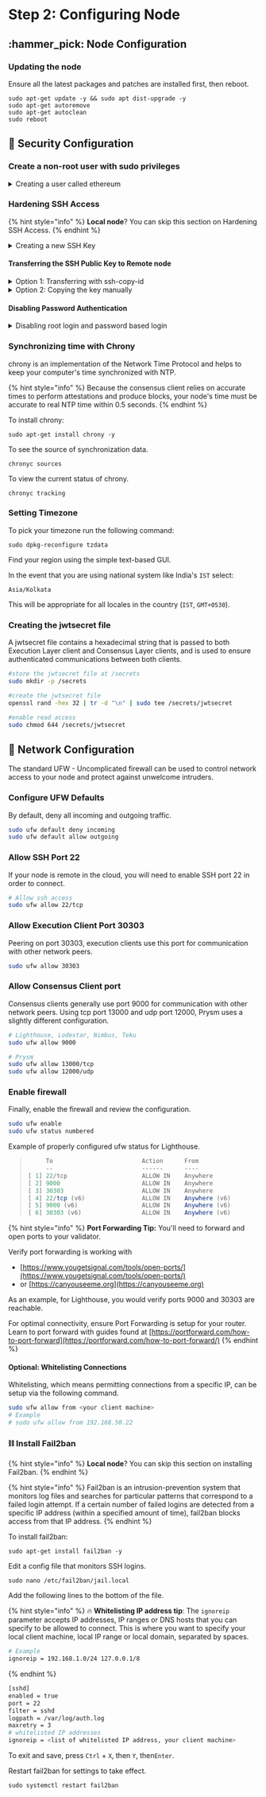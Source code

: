 # Step 2: Configuring Node

## :hammer\_pick: Node Configuration

### Updating the node

Ensure all the latest packages and patches are installed first, then reboot.

```
sudo apt-get update -y && sudo apt dist-upgrade -y
sudo apt-get autoremove
sudo apt-get autoclean
sudo reboot
```

## :key: Security Configuration

### Create a non-root user with sudo privileges

<details>

<summary>Creating a user called ethereum</summary>

**Using Ubuntu Server**: Begin by connecting with your SSH client.

```bash
ssh username@staking.node.ip.address
```

**Using Ubuntu Desktop**: You're likely infront of your **local** node. Simply open a terminal window from anywhere by typing Ctrl+Alt+T.

Create a new user called `ethereum`

```bash
sudo useradd -m -s /bin/bash ethereum
```

Set the password for ethereum user

```bash
sudo passwd ethereum
```

Add ethereum to the sudo group

```bash
sudo usermod -aG sudo ethereum
```

</details>

### Hardening SSH Access

{% hint style="info" %}
**Local node**? You can skip this section on Hardening SSH Access.
{% endhint %}

<details>

<summary>Creating a new SSH Key</summary>

Create a new SSH key pair on **your client machine (i.e. local laptop)**. Run this on **your client machine,** not remote node.  Update the comment with your email or a comment.

```
ssh-keygen -t ed25519 -C "name@email.com"
```

You'll see this next:

```
Generating public/private ed25519 key pair.
Enter file in which to save the key (/home/<myUserName>/.ssh/id_ed25519):
```

Here you're asked to type a file name in which to save the SSH private key. If you press enter, you can use the default file name `id_ed25519`

Next, you're prompted to enter a passphrase.

```
Enter passphrase (empty for no passphrase):
```

:information\_source: A **passphrase** adds an extra layer of protection to your SSH private key. Everytime you connect via SSH to your remote node, enter this passphrase to unlock your SSH private key.&#x20;

:fire: Passphrase is highly recommended! Do not leave this empty for no passphrase.

:bulb:Do not forget or lose your passphrase. Save this to a password manager.

**Location**: Your SSH key pair is stored in your home directory under `~/.ssh`

**File name:** If your default keyname is`id_ed25519`, then&#x20;

* your **private SSH key** is `id_ed25519`
* your **public SSH key** is `id_ed25519.pub`

:fire: **IMPORTANT:** Make multiple backup copies of your **private SSH key file** to external storage, such as a USB backup key, for recovery purposes. Also backup your **passphrase**!

Verify the contents of your private SSH key file before moving on.&#x20;

```
cat ~/.ssh/id_ed25519
```

It should look similar to this example.

```
-----BEGIN OPENSSH PRIVATE KEY-----
b3BlbnNzaC1rZXktdjEAAAAABG5vbmUAAAAEbm9uZQAAAAAAAAABAAAAMwAAAAtzc2gtZW
QyNTUxOQAAACBAblzWLb7/0o62FZf9YjLPCV4qFhbqiSH3TBvZXBiYNgAAAJCWunkulrp5
LgAAAAtzc2gtZWQyNTUxOQAAACBAblzWLb7/0o62FZf9YjLPCV4qFhbqiSH3TBvZXBiYNg
AAAEAxT+yCmifGWgbFnkauf0HyOAJANhYY5EElEX8fI+M4B0BuXNYtvv/SjrYVl/1iMs8J
XioWFuqJIfdMG9lcGJg2AAAACWV0aDJAZXRoMgECAwQ=
-----END OPENSSH PRIVATE KEY-----
```

</details>

#### Transferring the SSH Public Key to Remote node

<details>

<summary>Option 1: Transferring with ssh-copy-id</summary>

Works with Linux or MacOS. Use option 2 for Windows.

```bash
ssh-copy-id -i ~/.ssh/id_ed25519 myUserName@staking.node.ip.address
```

</details>

<details>

<summary>Option 2: Copying the key manually</summary>

First, begin by obtaining your SSH Public key.

For Linux/Mac,

```
cat ~/.ssh/id_ed25519.pub
```

For Windows,

Open a command prompt (Windows Key + R, then `cmd`, finally press enter).

```
type %USERPROFILE%\.ssh\id_ed25519.pub
```

The output will look similar to the following:

```
ssh-ed25519 AAAAC3NzaC1lZDI1NTE5AAAAIAoc78lv+XDh2znunKXUF/9zBNJrM4Nh67yut9RN14SX name@email.com
```

Copy into your clipboard this output, also known as your public SSH key.

&#x20;On your **remote node**, run the following:

```
mkdir -p ~/.ssh
nano ~/.ssh/authorized_keys
```

First, a directory called **.ssh** is created, then `Nano` is a text editor for editing a special file called **authorized\_keys**

With nano opening the authorized\_keys file, right-click your mouse to paste your public SSH key into this file.

To exit and save, press `Ctrl` + `X`, then `Y`, then`Enter`.

Verify your public SSH key was properly pasted into the file.

```
cat ~/.ssh/authorized_keys
```

</details>

#### Disabling Password Authentication

<details>

<summary>Disabling root login and password based login</summary>

:information\_source: With SSH key authentication enabled, there's still the possibility to connect to your remote node with login and password, a much less secure and brute force-able attack vector.

Login via ssh with your new ethereum user

```
ssh ethereum@staking.node.ip.address
```

Edit the ssh configuration file

```
sudo nano /etc/ssh/sshd_config
```

Locate **PubkeyAuthentication** and update to yes. Delete the # in front.

```
PubkeyAuthentication yes
```

Locate **PasswordAuthentication** and update to no. Delete the # in front.

```
PasswordAuthentication no
```

Locate **PermitRootLogin** and update to prohibit-password. Delete the # in front.

```
PermitRootLogin prohibit-password
```

Locate **PermitEmptyPasswords** and update to no. Delete the # in front.

```
PermitEmptyPassword no
```

To exit and save, press `Ctrl` + `X`, then `Y`, then`Enter`.

Validate the syntax of your new SSH configuration.

```
sudo sshd -t
```

If no errors with the syntax validation, restart the SSH process.

```
sudo systemctl restart sshd
```

Verify the login still works.

```
ssh ethereum@staking.node.ip.address
```

**Optional**: Make logging in easier by updating your local ssh config.

To simplify the ssh command needed to log in to your server, consider updating your local `$HOME/myUserName/.ssh/config` file:

```bash
Host ethereum-server
  User ethereum
  HostName <staking.node.ip.address>
  Port 22
```

This will allow you to log in with `ssh ethereum-server` rather than needing to pass through all ssh parameters explicitly.

</details>

### Synchronizing time with Chrony

chrony is an implementation of the Network Time Protocol and helps to keep your computer's time synchronized with NTP.

{% hint style="info" %}
Because the consensus client relies on accurate times to perform attestations and produce blocks, your node's time must be accurate to real NTP time within 0.5 seconds.
{% endhint %}

To install chrony:

```
sudo apt-get install chrony -y
```

To see the source of synchronization data.

```
chronyc sources
```

To view the current status of chrony.

```
chronyc tracking
```

### Setting Timezone

To pick your timezone run the following command:

```
sudo dpkg-reconfigure tzdata
```

Find your region using the simple text-based GUI.

In the event that you are using national system like India's `IST` select:

```
Asia/Kolkata
```

This will be appropriate for all locales in the country (`IST`, `GMT+0530`).

### Creating the jwtsecret file

A jwtsecret file contains a hexadecimal string that is passed to both Execution Layer client and Consensus Layer clients, and is used to ensure authenticated communications between both clients.

```bash
#store the jwtsecret file at /secrets
sudo mkdir -p /secrets

#create the jwtsecret file
openssl rand -hex 32 | tr -d "\n" | sudo tee /secrets/jwtsecret

#enable read access
sudo chmod 644 /secrets/jwtsecret
```

## :link: Network Configuration

The standard UFW - Uncomplicated firewall can be used to control network access to your node and protect against unwelcome intruders.

### Configure UFW Defaults

By default, deny all incoming and outgoing traffic.

```bash
sudo ufw default deny incoming
sudo ufw default allow outgoing
```

### Allow SSH Port 22

If your node is remote in the cloud, you will need to enable SSH port 22 in order to connect.

```bash
# Allow ssh access
sudo ufw allow 22/tcp
```

### Allow Execution Client Port 30303

Peering on port 30303, execution clients use this port for communication with other network peers.

```bash
sudo ufw allow 30303
```

### Allow Consensus Client port

Consensus clients generally use port 9000 for communication with other network peers. Using tcp port 13000 and udp port 12000, Prysm uses a slightly different configuration.

```bash
# Lighthouse, Lodestar, Nimbus, Teku
sudo ufw allow 9000

# Prysm
sudo ufw allow 13000/tcp
sudo ufw allow 12000/udp
```

### Enable firewall

Finally, enable the firewall and review the configuration.

```bash
sudo ufw enable
sudo ufw status numbered 
```

Example of properly configured ufw status for Lighthouse.

> ```csharp
>      To                         Action      From
>      --                         ------      ----
> [ 1] 22/tcp                     ALLOW IN    Anywhere
> [ 2] 9000                       ALLOW IN    Anywhere
> [ 3] 30303                      ALLOW IN    Anywhere
> [ 4] 22/tcp (v6)                ALLOW IN    Anywhere (v6)
> [ 5] 9000 (v6)                  ALLOW IN    Anywhere (v6)
> [ 6] 30303 (v6)                 ALLOW IN    Anywhere (v6)
> ```

{% hint style="info" %}
**Port Forwarding Tip:** You'll need to forward and open ports to your validator.



Verify port forwarding is working with

* [https://www.yougetsignal.com/tools/open-ports/](https://www.yougetsignal.com/tools/open-ports/)
* or [https://canyouseeme.org](https://canyouseeme.org)

As an example, for Lighthouse, you would verify ports 9000 and 30303 are reachable.



For optimal connectivity, ensure Port Forwarding is setup for your router. Learn to port forward with guides found at [https://portforward.com/how-to-port-forward](https://portforward.com/how-to-port-forward/)
{% endhint %}

#### Optional: Whitelisting Connections

Whitelisting, which means permitting connections from a specific IP, can be setup via the following command.

```bash
sudo ufw allow from <your client machine>
# Example
# sudo ufw allow from 192.168.50.22
```

### :chains: **Install Fail2ban**

{% hint style="info" %}
**Local node**? You can skip this section on installing Fail2ban.
{% endhint %}

{% hint style="info" %}
Fail2ban is an intrusion-prevention system that monitors log files and searches for particular patterns that correspond to a failed login attempt. If a certain number of failed logins are detected from a specific IP address (within a specified amount of time), fail2ban blocks access from that IP address.
{% endhint %}

To install fail2ban:

```
sudo apt-get install fail2ban -y
```

Edit a config file that monitors SSH logins.

```
sudo nano /etc/fail2ban/jail.local
```

Add the following lines to the bottom of the file.

{% hint style="info" %}
:fire: **Whitelisting IP address tip**: The `ignoreip` parameter accepts IP addresses, IP ranges or DNS hosts that you can specify to be allowed to connect. This is where you want to specify your local client machine, local IP range or local domain, separated by spaces.

```bash
# Example
ignoreip = 192.168.1.0/24 127.0.0.1/8
```
{% endhint %}

```bash
[sshd]
enabled = true
port = 22
filter = sshd
logpath = /var/log/auth.log
maxretry = 3
# whitelisted IP addresses
ignoreip = <list of whitelisted IP address, your client machine>
```

To exit and save, press `Ctrl` + `X`, then `Y`, then`Enter`.

Restart fail2ban for settings to take effect.

```
sudo systemctl restart fail2ban
```
